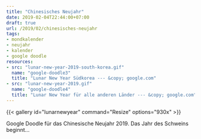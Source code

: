 ```yaml
---
title: "Chinesisches Neujahr"
date: 2019-02-04T22:44:00+07:00
draft: true
url: /2019/02/chinesisches-neujahr
tags:
- mondkalender
- neujahr
- kalender
- google doodle
resources:
- src: "lunar-new-year-2019-south-korea.gif"
  name: "google-doodle3"
  title: "Lunar New Year Südkorea --- &copy; google.com"
- src: "lunar-new-year-2019.gif"
  name: "google-doodle4"
  title: "Lunar New Year für alle anderen Länder --- &copy; google.com"
---
```


{{< gallery id="lunarnewyear" command="Resize" options="930x" >}}

Google Doodle für das Chinesische Neujahr 2019. Das Jahr des Schweins beginnt...
